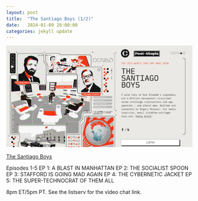 ```yaml
---
layout: post
title:  "The Santiago Boys (1/2)"
date:   2024-01-09 20:00:00
categories: jekyll update
---
```


<img src="/assets/img/santiagoboys.jpg">

[The Santiago Boys](https://the-santiago-boys.com/episodes)

Episodes 1-5
EP 1: A BLAST IN MANHATTAN
EP 2: THE SOCIALIST SPOON
EP 3: STAFFORD IS GOING MAD AGAIN
EP 4: THE CYBERNETIC JACKET
EP 5: THE SUPER-TECHNOCRAT OF THEM ALL

8pm ET/5pm PT. See the listserv for the video chat link. 
